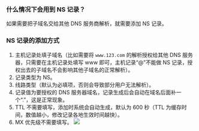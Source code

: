 ### 什么情况下会用到 NS 记录？
如果需要把子域名交给其他 DNS 服务商解析，就需要添加 NS 记录。
### NS 记录的添加方式
1. 主机记录处填子域名（比如需要将 `www.123.com` 的解析授权给其他 DNS 服务器，只需要在主机记录处填写 www 即可，主机记录“@”不能做 NS 记录，授权出去的子域名不会影响其他子域名的正常解析）。
2. 记录类型为 NS。
3. 线路类型（默认为必填项，否则会导致部分用户无法解析）。
4. 记录值为要授权的 DNS 服务器域名，记录生成后会自动在域名后面补一个“.”，这是正常现象。
5. TTL 不需要填写，添加时系统会自动生成，默认为 600 秒（TTL 为缓存时间，数值越小，修改记录各地生效时间越快）。
6. MX 优先级不需要填写。
![](http://imgcache.tce.fsphere.cn/image/mc.qcloudimg.com/static/img/ade89d17313705d405470208397d3a2a/image.png)
